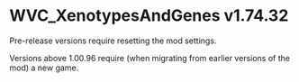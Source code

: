 # WVC_XenotypesAndGenes v1.74.32
 
Pre-release versions require resetting the mod settings.

Versions above 1.00.96 require (when migrating from earlier versions of the mod) a new game.